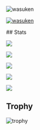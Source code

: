 <p align="left"> <img src="https://komarev.com/ghpvc/?username=wasuken&label=Profile%20views&color=0e75b6&style=flat" alt="wasuken" /> </p>

<p align="left"> <a href="https://github.com/ryo-ma/github-profile-trophy"><img src="https://github-profile-trophy.vercel.app/?username=wasuken" alt="wasuken" /></a> </p>## Stats

![](http://github-profile-summary-cards.vercel.app/api/cards/profile-details?username=wasuken&theme=gruvbox)

![](http://github-profile-summary-cards.vercel.app/api/cards/repos-per-language?username=wasuken&theme=gruvbox)

![](http://github-profile-summary-cards.vercel.app/api/cards/most-commit-language?username=wasuken&theme=gruvbox)

![](http://github-profile-summary-cards.vercel.app/api/cards/stats?username=wasuken&theme=gruvbox)

![](http://github-profile-summary-cards.vercel.app/api/cards/productive-time?username=wasuken&theme=gruvbox&utcOffset=9)

## Trophy

![trophy](https://github-profile-trophy.vercel.app/?username=wasuken&theme=gruvbox)
